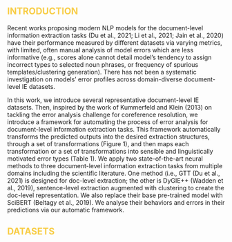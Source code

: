 ## <span style="color:F8CD46">INTRODUCTION</span>

Recent works proposing modern NLP models for the document-level information extraction tasks (Du et al., 2021; Li et al., 2021; Jain et al., 2020) have their performance measured by different datasets via varying metrics, with limited, often manual analysis of model errors which are less informative (e.g., scores alone cannot detail model’s tendency to assign incorrect types to selected noun phrases, or frequency of spurious templates/clustering generation). There has not been a systematic investigation on models’ error profiles across domain-diverse document-level IE datasets.

In this work, we introduce several representative document-level IE datasets. Then, inspired by the work of Kummerfeld and Klein (2013) on tackling the error analysis challenge for coreference resolution, we introduce a framework for automating the process of error analysis for document-level information extraction tasks. This framework automatically transforms the predicted outputs into the desired extraction structures, through a set of transformations (Figure 1), and then maps each transformation or a set of transformations into sensible and linguistically motivated error types (Table 1). We apply two state-of-the-art neural methods to three document-level information extraction tasks from multiple domains including the scientific literature. One method (i.e., GTT (Du et al., 2021) is designed for doc-level extraction; the other is DyGIE++ (Wadden et al., 2019), sentence-level extraction augmented with clustering to create the doc-level representation. We also replace their base pre-trained model with SciBERT (Beltagy et al., 2019). We analyse their behaviors and errors in their predictions via our automatic framework.

## <span style="color:F8CD46">DATASETS</span>

